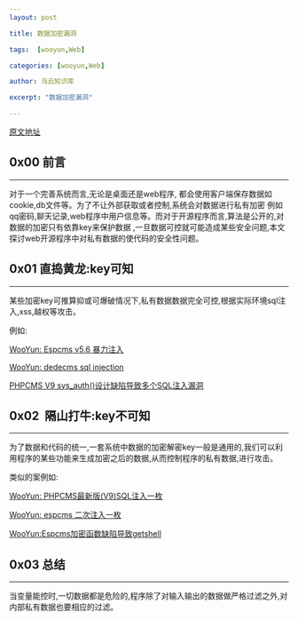 ```yaml
---
layout: post

title: 数据加密漏洞

tags:  [wooyun,Web]

categories: [wooyun,Web]

author: 乌云知识库

excerpt: "数据加密漏洞"

---
```


[原文地址](http://drops.wooyun.org/papers/506)

## 0x00 前言 ##

* * *

对于一个完善系统而言,无论是桌面还是web程序, 都会使用客户端保存数据如cookie,db文件等。为了不让外部获取或者控制,系统会对数据进行私有加密
例如qq密码,聊天记录,web程序中用户信息等。而对于开源程序而言,算法是公开的,对数据的加密只有依靠key来保护数据
,一旦数据可控就可能造成某些安全问题,本文探讨web开源程序中对私有数据的使代码的安全性问题。

## 0x01 直捣黄龙:key可知 ##

* * *

某些加密key可推算抑或可爆破情况下,私有数据数据完全可控,根据实际环境sql注入,xss,越权等攻击。

例如:

[WooYun: Espcms v5.6 暴力注入](http://www.wooyun.org/bugs/wooyun-2013-020759)

[WooYun: dedecms sql injection](http://www.wooyun.org/bugs/wooyun-2013-018567)

[PHPCMS V9 sys_auth()设计缺陷导致多个SQL注入漏洞](http://www.80vul.com/archives/107.html)

## 0x02  隔山打牛:key不可知 ##

* * *

为了数据和代码的统一,一套系统中数据的加密解密key一般是通用的,我们可以利用程序的某些功能来生成加密之后的数据,从而控制程序的私有数据,进行攻击。

类似的案例如:

[WooYun: PHPCMS最新版(V9)SQL注入一枚](http://www.wooyun.org/bugs/wooyun-2013-024984)

[WooYun: espcms 二次注入一枚](http://www.wooyun.org/bugs/wooyun-2013-031669)

[WooYun:Espcms加密函数缺陷导致getshell](http://www.wooyun.org/bugs/wooyun-2013-034014)

## 0x03 总结 ##

* * *

当变量能控时,一切数据都是危险的,程序除了对输入输出的数据做严格过滤之外,对内部私有数据也要相应的过滤。

